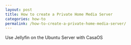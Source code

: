```yaml
---
layout: post
title: How to create a Private Home Media Server
categories: how-to
permalink: /how-to-create-a-private-home-media-server/
---
```


Use Jellyfin on the Ubuntu Server with CasaOS